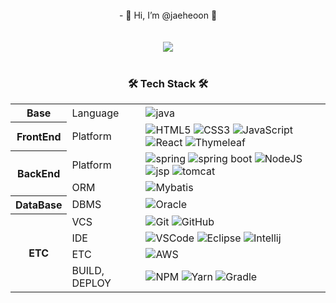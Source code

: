 <div align=center>
  <br>
  - 👋 Hi, I’m @jaeheoon 👋
  <br><br><br>
</div>
<div align=center>
	<!-- 깃허브 스탯 -->
	<img src="https://github-readme-stats.vercel.app/api?username=jaeheoon&show_icons=true&theme=buefy" />
  <br>
  <br>
</div>

<!--- 기술 스택 --->
<div align=center>
	<h3>🛠 Tech Stack 🛠</h3>
	<table width="100%">
	  <tr>
			<th rowspan="1">
				<font><b>Base</b></font>
			</th>
			<td>Language</td>
			<td>
				<!-- <img alt="Typescript" src="https://img.shields.io/badge/Typescript-3178C6?style=flat&logo=Typescript&logoColor=white" /> -->
				<img alt="java" src="https://img.shields.io/badge/Java-CC0000?style=flat&logo=OpenJDK&logoColor=white"/>
				<!-- <img alt="kotlin" src="https://img.shields.io/badge/Kotlin-7F52FF?style=flat&logo=kotlin&logoColor=white"/> -->
				<!-- <img alt="Python" src="https://img.shields.io/badge/Python-3776AB?style=flat&logo=python&logoColor=white" /> -->
			</td>
		</tr>
	  <tr>
			<th rowspan="1">
				<font><b>FrontEnd</b></font>
			</th>
			<td>Platform</td>
			<td>
				<img alt="HTML5" src="https://img.shields.io/badge/HTML-E34F26?style=flat&logo=HTML5&logoColor=white" />
				<img alt="CSS3" src="https://img.shields.io/badge/CSS3-1572B6?style=flat&logo=CSS3&logoColor=white" />
				<img alt="JavaScript" src="https://img.shields.io/badge/JavaScript-F7DF1E?style=flat&logo=JavaScript&logoColor=white" />
        <!-- <img alt="VanilaScript" src="https://img.shields.io/badge/VanilaScript-F7DF1E?style=flat&logo=JavaScript&logoColor=white" /> -->
				<img alt="React" src="https://img.shields.io/badge/React-61DAFB?style=flat&logo=React&logoColor=white" />
        <!-- <img alt="Redux" src="https://img.shields.io/badge/Redux-764ABC?style=flat&logo=redux&logoColor=white"/> -->
				<img alt="Thymeleaf" src="https://img.shields.io/badge/Thymeleaf-005F0F?style=flat&logo=thymeleaf&logoColor=white"/>
			</td>
		</tr>
		<tr>
			<th rowspan="2">
				<font><b>BackEnd</b></font>
			</th>
			<td>Platform</td>
			<td>
				<!-- <img alt="Express" src="https://img.shields.io/badge/Express-000000?style=flat&logo=express&logoColor=white"/> -->
				<!-- <img alt="Koa" src="https://img.shields.io/badge/Koa-33333D?style=flat&logo=Koa&logoColor=white"/> -->
				<!-- <img alt="Socket.io" src="https://img.shields.io/badge/Socket.io-010101?style=flat&logo=socketdotio&logoColor=white"/> -->
				<img alt="spring" src="https://img.shields.io/badge/Spring-6DB33F?style=flat&logo=Spring&logoColor=white" />
				<img alt="spring boot" src="https://img.shields.io/badge/Spring_Boot-6DB33F?style=flat&logo=Spring-Boot&logoColor=white" />
				<img alt="NodeJS" src="https://img.shields.io/badge/Node.js-339933?style=flat&logo=nodedotjs&logoColor=white"/>
				<img alt="jsp" src="https://img.shields.io/badge/JSP-FFFFFF?style=flat&logo=OpenJDK&logoColor=black"/>
				<img alt="tomcat" src="https://img.shields.io/badge/Apache_Tomcat-F8DC75?style=flat&logo=Apache-Tomcat&logoColor=white" />
			</td>
		</tr>
		<tr>
			<td>ORM</td>
			<td>
       				 <!-- <img alt="Sequelize" src="https://img.shields.io/badge/Sequelize-52B0E7?style=flat&logo=sequelize&logoColor=white"/> -->
        			<!-- <img alt="Mongoose" src="https://img.shields.io/badge/Mongoose-880000?style=flat&logo=mongoose&logoColor=white"/> -->
				<img alt="Mybatis" src="https://img.shields.io/badge/Mybatis-000000?style=flat&logo=Fluentd&logoColor=white" />
				<!-- <img alt="spring data jpa" src="https://img.shields.io/badge/Spring_Data_JPA-6DB33F?style=flat&logo=Spring&logoColor=white" /> -->
			</td>
		</tr>
		<!-- <tr>
			<td>WAS</td>
			<td>
			</td>
		</tr> -->
		<tr>
			<th rowspan="1"><font><b>DataBase</b></font></th>
			<td>DBMS</td>
			<td>
				<img alt="Oracle" src="https://img.shields.io/badge/Oracle-F80000?style=flat&logo=oracle&logoColor=white">
				<!-- <img alt="MySQL" src="https://img.shields.io/badge/MySQL-4479A1?style=flat&logo=MySQL&logoColor=white" /> -->
				<!-- <img alt="MongoDB" src="https://img.shields.io/badge/MongoDB-47A248?style=flat&logo=mongodb&logoColor=white" /> -->
				<!-- <img alt="Redis" src="https://img.shields.io/badge/Redis-DC382D?style=flat&logo=Redis&logoColor=white" /> -->
			</td>
		</tr>
		<tr>
			<th rowspan="4"><font><b>ETC</b></font></th>
			<td>VCS</td>
			<td>
				<img alt="Git" src="https://img.shields.io/badge/Git-F05032?style=flat&logo=Git&logoColor=white" />
				<img alt="GitHub" src="https://img.shields.io/badge/GitHub-181717?style=flat&logo=GitHub&logoColor=white" />
				<!-- <img alt="Jira" src="https://img.shields.io/badge/Jira%20Software-0052CC?style=flat&logo=jirasoftware&logoColor=white" /> -->
			</td>
		</tr>
		<!-- <tr>
			<td>OS</td>
			<td>
      				<img alt="Mac" src="https://img.shields.io/badge/Mac_OS-000000?style=flat&logo=Apple&logoColor=white" />
				<img alt="Windows" src="https://img.shields.io/badge/Windows-0078D6?style=flat&logo=Windows&logoColor=white" />
				<img alt="Linux" src="https://img.shields.io/badge/Linux-FCC624?style=flat&logo=Linux&logoColor=white" />
				<img alt="Ubuntu" src="https://img.shields.io/badge/Ubuntu-E95420?style=flat&logo=Ubuntu&logoColor=white" />
			</td>
		</tr> -->
		<tr>
			<td>IDE</td>
			<td>
				<img alt="VSCode" src="https://img.shields.io/badge/VSCode-007ACC?style=flat&logo=Visual-Studio-Code&logoColor=white" />
				<img alt="Eclipse" src="https://img.shields.io/badge/Eclipse-2C2255?style=flat&logo=Eclipse-IDE&logoColor=white" />
				<img alt="Intellij" src="https://img.shields.io/badge/IntelliJ-000000?style=flat&logo=IntelliJ-IDEA&logoColor=white" />
			</td>
		</tr>
		<tr>
			<td>ETC</td>
			<td>
				<img alt="AWS" src="https://img.shields.io/badge/AWS-232F3E?style=flat&logo=Amazon-AWS&logoColor=white" />
				<!-- <img alt="NCP" src="https://img.shields.io/badge/NaverCloudPlatform-03C75A?style=flat&logo=Naver&logoColor=white" /> -->
				<!-- <img alt="TensorFlow" src="https://img.shields.io/badge/TensorFlow-FF6F00?style=flat&logo=tensorflow&logoColor=white" /> -->
			</td>
		</tr>
		<tr>
			<td>BUILD, DEPLOY</td>
			<td>
				<img alt="NPM" src="https://img.shields.io/badge/NPM-CB3837?style=flat&logo=NPM&logoColor=white" />
				<img alt="Yarn" src="https://img.shields.io/badge/Yarn-2C8EBB?style=flat&logo=yarn&logoColor=white" />
				<img alt="Gradle" src="https://img.shields.io/badge/Gradle-02303A?style=flat&logo=Gradle&logoColor=white" />
				<!-- <img alt="Docker" src="https://img.shields.io/badge/Docker-2496ED?style=flat&logo=Docker&logoColor=white" /> -->
				<!-- <img alt="kubernetes" src="https://img.shields.io/badge/kubernetes-326CE5?style=flat&logo=kubernetes&logoColor=white" /> -->
				<!-- <img alt="Anaconda" src="https://img.shields.io/badge/Anaconda-44A833?style=flat&logo=anaconda&logoColor=white" /> -->
		</tr>
	</table>
  <br>
  <br>
</div>

<!--- 3D 잔디 
![](./profile-3d-contrib/profile-gitblock.svg)--->

<!---
jaeheoon/jaeheoon is a ✨ special ✨ repository because its `README.md` (this file) appears on your GitHub profile.
You can click the Preview link to take a look at your changes.
--->
